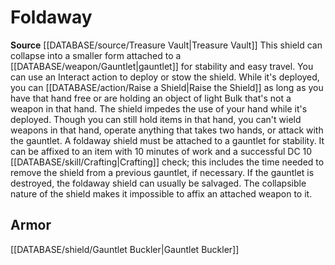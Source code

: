 ﻿---
id: '476'
name: Foldaway
rarity: Common
source: '[[DATABASE/source/Treasure Vault|Treasure Vault]]'
trait:
- Foldaway
type: Trait

---
# Foldaway

**Source** [[DATABASE/source/Treasure Vault|Treasure Vault]] 
This shield can collapse into a smaller form attached to a [[DATABASE/weapon/Gauntlet|gauntlet]] for stability and easy travel. You can use an Interact action to deploy or stow the shield. While it's deployed, you can [[DATABASE/action/Raise a Shield|Raise the Shield]] as long as you have that hand free or are holding an object of light Bulk that's not a weapon in that hand. The shield impedes the use of your hand while it's deployed. Though you can still hold items in that hand, you can't wield weapons in that hand, operate anything that takes two hands, or attack with the gauntlet.
 A foldaway shield must be attached to a gauntlet for stability. It can be affixed to an item with 10 minutes of work and a successful DC 10 [[DATABASE/skill/Crafting|Crafting]] check; this includes the time needed to remove the shield from a previous gauntlet, if necessary. If the gauntlet is destroyed, the foldaway shield can usually be salvaged. The collapsible nature of the shield makes it impossible to affix an attached weapon to it.

## Armor

[[DATABASE/shield/Gauntlet Buckler|Gauntlet Buckler]]